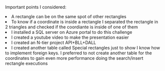  Important points I considered:
        <li>A rectangle can be on the same spot of other rectangles</li>
        <li>To know if a coordinate is inside a rectangle I separated the rectangle in 2 triangles and checked if the coordiante is inside of one of them</li>
        <li>I installed a SQL server on Azure portal to do this challenge</li>
        <li>I created a youtube video to make the presentation easier</li>
        <li>I created an N-tier project API+BLL+DALL</li>
        <li>I created another table called Special rectangles just to show I know how to implement foreign keys. I preferred to not create another table for the coordinates to gain even more performance doing the search/insert rectangle executions</li>
